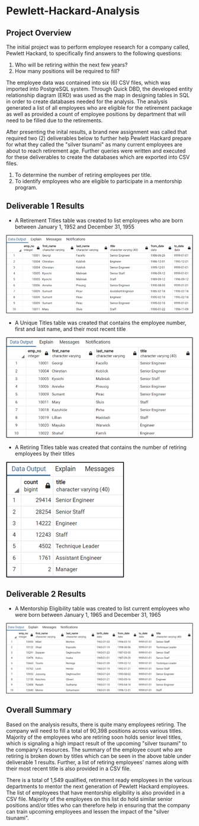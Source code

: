 # Pewlett-Hackard-Analysis

## Project Overview
The initial project was to perform employee research for a company called, Pewlett Hackard, to specifically find answers to the following questions: 
1) Who will be retiring within the next few years?
2) How many positions will be required to fill? 

The employee data was contained into six (6) CSV files, which was imported into PostgreSQL system. Through Quick DBD, the developed entity relationship diagram (ERD) was used as the map in designing tables in SQL in order to create databases needed for the analysis. The analysis generated a list of all employees who are eligible for the retirement package as well as provided a count of employee positions by department that will need to be filled due to the retirements. 

After presenting the inital results, a brand new assignment was called that required two (2) deliverables below to further help Pewlett Hackard prepare for what they called the "silver tsunami" as many current employees are about to reach retirement age. Further queries were written and executed for these deliverables to create the databases which are exported into CSV files.
1) To determine the number of retiring employees per title.
2) To identify employees who are eligible to participate in a mentorship program. 

## Deliverable 1 Results
* A Retirement Titles table was created to list employees who are born between January 1, 1952 and December 31, 1955

![image_retirement_titles](https://github.com/Lora-Borja/Pewlett-Hackard-Analysis/blob/main/image_retirement_titles.PNG)


* A Unique Titles table was created that contains the employee number, first and last name, and their most recent title

![image_unique_titles](https://github.com/Lora-Borja/Pewlett-Hackard-Analysis/blob/main/image_unique_titles.PNG)


* A Retiring Titles table was created that contains the number of retiring employees by their titles

![image_retiring_titles](https://github.com/Lora-Borja/Pewlett-Hackard-Analysis/blob/main/image_retiring_titles.PNG)


## Deliverable 2 Results
* A Mentorship Eligibility table was created to list current employees who were born between January 1, 1965 and December 31, 1965

![image_mentorship_eligibility](https://github.com/Lora-Borja/Pewlett-Hackard-Analysis/blob/main/image_mentorship_eligibility.PNG)

## Overall Summary
Based on the analysis results, there is quite many employees retiring. The company will need to fill a total of 90,398 positions across various titles. Majority of the employees who are retiring soon holds senior level titles, which is signaling a high impact result of the upcoming "silver tsunami" to the company's resources. The summary of the employee count who are retiring is broken down by titles which can be seen in the above table under deliverable 1 results. Further, a list of retiring employees' names along with their most recent title is also provided in a CSV file. 

There is a total of 1,549 qualified, retirement ready employees in the various departments to mentor the next generation of Pewlett Hackard employees. The list of employees that have mentorship eligibility is also provided in a CSV file. Majority of the employees on this list do hold similar senior positions and/or titles who can therefore help in ensuring that the company can train upcoming employees and lessen the impact of the "silver tsunami".
